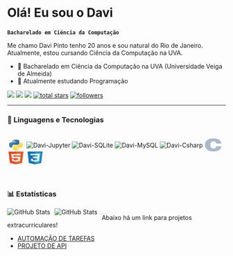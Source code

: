 # Olá! Eu sou o Davi

**`Bacharelado em Ciência da Computação`**

Me chamo Davi Pinto tenho 20 anos e sou natural do Rio de Janeiro. Atualmente, estou cursando Ciência da Computação na UVA.

- 🔭 Bacharelado em Ciência da Computação na UVA (Universidade Veiga de Almeida)
- 🌱 Atualmente estudando Programação <!-- comentário -->

<div>
  <a href="https://instagram.com/Davisqxf12" target="_blank">
    <img src="https://img.shields.io/badge/-Instagram-%23E4405F?style=for-the-badge&logo=instagram&logoColor=white" target="_blank"></a>
  
  <a href = "mailto:dvdvpinto@gmail.com">
    <img src="https://img.shields.io/badge/-Gmail-%23333?style=for-the-badge&logo=gmail&logoColor=white" target="_blank"></a>
    
  <a href="https://www.linkedin.com/in/davi-pinto-5a7589294/" target="_blank">
    <img src="https://img.shields.io/badge/-LinkedIn-%230077B5?style=for-the-badge&logo=linkedin&logoColor=white" target="_blank"></a>
    
  <a href="https://github.com/Davisqxf12?tab=repositories&sort=stargazers">
         <img alt="total stars" title="Total de Estrelas" src="https://custom-icon-badges.demolab.com/github/stars/Davisqxf12?color=55960c&style=for-the-badge&labelColor=488207&logo=star&label=Estrelas"/></a>
         
  <a href="https://github.com/Davisqxf12?tab=followers">
         <img alt="followers" title="Me siga no Github" src="https://custom-icon-badges.demolab.com/github/followers/Davisqxf12?color=236ad3&labelColor=1155ba&style=for-the-badge&logo=github&label=SEGUIDORES&logoColor=white"/></a>

</div>

---
    
### 🤖 Linguagens e Tecnologias
 <div style="display: inline_block"><br>
  <img align="center" title="Python" alt="Davi-Python" height="30" width="40" src="https://raw.githubusercontent.com/devicons/devicon/master/icons/python/python-original.svg">
  <img align="center" title="Jupyter" alt="Davi-Jupyter" height="30" width="40" <img src="https://cdn.jsdelivr.net/gh/devicons/devicon@latest/icons/jupyter/jupyter-original.svg">
  <img align="center" title="SQLite" alt="Davi-SQLite" height="30" width="40" <img src="https://cdn.jsdelivr.net/gh/devicons/devicon@latest/icons/sqlite/sqlite-original.svg">
  <img align="center" title="MySQL" alt="Davi-MySQL" height="30" width="40" <img src="https://cdn.jsdelivr.net/gh/devicons/devicon@latest/icons/mysql/mysql-original.svg">
  <img align="center" title="C#" alt="Davi-Csharp" height="30" width="40"  <img src="https://cdn.jsdelivr.net/gh/devicons/devicon@latest/icons/csharp/csharp-original.svg">
  <img align="center" title="C" alt="Davi-C" height="30" width="40" src="https://raw.githubusercontent.com/devicons/devicon/master/icons/c/c-original.svg">
  <img align="center" title="HTML" alt="Davi-HTML" height="30" width="40" src="https://raw.githubusercontent.com/devicons/devicon/master/icons/html5/html5-original.svg">
  <img align="center" title="CSS" alt="Davi-CSS" height="30" width="40" src="https://raw.githubusercontent.com/devicons/devicon/master/icons/css3/css3-original.svg">
</div>

<br/>
<br/>

### 📊 Estatísticas
<img
  align="left"
  alt="GitHub Stats"
  heigh="200"
  style="padding-right: 10px;"
  src="https://github-readme-stats.vercel.app/api?username=Davisqxf12&show_icons=true&theme=synthwave&incline_all_commites=true&locale=pt-br"
/>

<img
  align="left"
  alt="GitHub Stats"
  heigh="200"
  style="padding-right: 10px;"
  src="https://github-readme-stats.vercel.app/api/top-langs/?username=anuraghazra"
/>

## 

Abaixo há um link para projetos extracurriculares!

- <a href="https://github.com/Davisqxf12/Automacao-de-Tarefas">AUTOMAÇÃO DE TAREFAS</a>
- <a href="https://github.com/Davisqxf12/Minha-primeira-API">PROJETO DE API</a>
